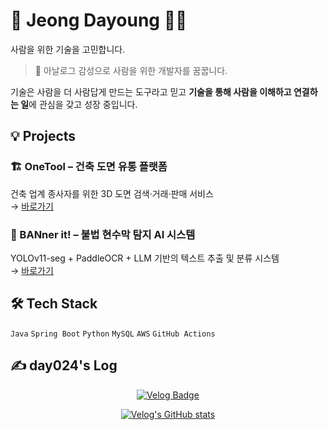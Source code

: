 # 🌿 Jeong Dayoung 👩‍💻

사람을 위한 기술을 고민합니다.

> 🌿 아날로그 감성으로 사람을 위한 개발자를 꿈꿉니다.

기술은 사람을 더 사람답게 만드는 도구라고 믿고
**기술을 통해 사람을 이해하고 연결하는 일**에 관심을 갖고 성장 중입니다.


## 💡 Projects

### 🏗️ OneTool – 건축 도면 유통 플랫폼  
건축 업계 종사자를 위한 3D 도면 검색·거래·판매 서비스  
→ [바로가기](https://github.com/likelion-onetool)

### 🚫 BANner it! – 불법 현수막 탐지 AI 시스템  
YOLOv11-seg + PaddleOCR + LLM 기반의 텍스트 추출 및 분류 시스템  
→ [바로가기](https://github.com/FITIFITBANnerit)


## 🛠 Tech Stack 

`Java` `Spring Boot` `Python`
`MySQL` `AWS` `GitHub Actions`  


## ✍️ day024's Log

<p align="center">
  <a href="https://velog.io/@day024">
    <img src="https://velog-readme-stats.vercel.app/api/badge?name=day024" alt="Velog Badge"/>
  </a>
</p>

<p align="center">
  <a href="https://velog.io/@day024">
    <img src="https://velog-readme-stats.vercel.app/api?name=day024" alt="Velog's GitHub stats" />
  </a>
</p>

